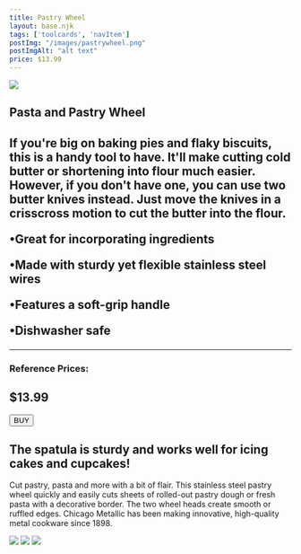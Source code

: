 ```yaml
---
title: Pastry Wheel
layout: base.njk
tags: ['toolcards', 'navItem']
postImg: "/images/pastrywheel.png"
postImgAlt: "alt text"
price: $13.99 
---
```

<section class="tool_container">
       <img src ="https://place-hold.it/600x600.jpg">
      <div class="text">
        <h1>Pasta and Pastry Wheel<h1>
        <p>If you're big on baking pies and flaky biscuits, this is a handy tool to have. It'll make cutting cold butter or shortening into flour much easier. However, if you don't have one, you can use two butter knives instead. Just move the knives in a crisscross motion to cut the butter into the flour.</p>
        <p>•Great for incorporating ingredients</p>
        <p>•Made with sturdy yet flexible stainless steel wires</p>
        <p>•Features a soft-grip handle</p>
        <p>•Dishwasher safe</p>
        <hr />
        <!--  need add colors in the checked css-->
        <span class="fa fa-star checked"></span>
        <span class="fa fa-star checked"></span>
        <span class="fa fa-star checked"></span>
        <span class="fa fa-star"></span>
        <span class="fa fa-star"></span>
       <h3>Reference Prices: <h2>$13.99</h2> </h3> 
        <form method="get" action="https://www.target.com/p/kitchenaid-pastry-blender-black/-/A-76341870?clkid=47344217N5c5711ecafcbe38b231e87cf&lnm=81938&afid=Time%20Inc.&ref=tgt_adv_xasd0002"><button type ="submit">BUY</button></form>
      </div>
        </section>
    <!-- content-->
    <div class="toolbody">
        <div class="bodycontext">
         <h2>The spatula is sturdy and works well for icing cakes and cupcakes! </h2>
         <p>Cut pastry, pasta and more with a bit of flair. This stainless steel pastry wheel quickly and easily cuts sheets of rolled-out pastry dough or fresh pasta with a decorative border. The two wheel heads create smooth or ruffled edges. Chicago Metallic has been making innovative, high-quality metal cookware since 1898.</p>
        </div>
        <div class="bodyimg">
         <img src ="https://place-hold.it/400x400.jpg">
          <img src ="https://place-hold.it/400x400.jpg"> 
          <img src ="https://place-hold.it/400x400.jpg"> 
        </div>
      </div>

